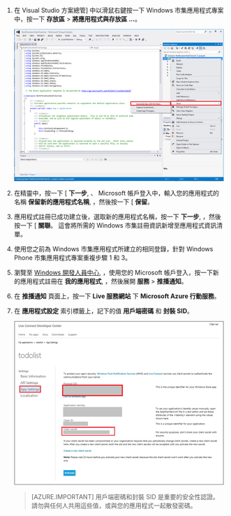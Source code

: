 
1. 在 Visual Studio 方案總管] 中以滑鼠右鍵按一下 Windows 市集應用程式專案中，按一下 **存放區** > **將應用程式與存放區 …**。 

    ![建立應用程式與 Windows 市集的關聯](./media/app-service-mobile-register-wns/notification-hub-associate-win8-app.png)
    
2. 在精靈中，按一下 [ **下一步**, 、 Microsoft 帳戶登入中，輸入您的應用程式的名稱 **保留新的應用程式名稱**, ，然後按一下 [ **保留**。

3. 應用程式註冊已成功建立後，選取新的應用程式名稱，按一下 **下一步**, ，然後按一下 [ **關聯**。 這會將所需的 Windows 市集註冊資訊新增至應用程式資訊清單。 

7. 使用您之前為 Windows 市集應用程式所建立的相同登錄，針對 Windows Phone 市集應用程式專案重複步驟 1 和 3。  

7. 瀏覽至 [Windows 開發人員中心](https://dev.windows.com/en-us/overview), ，使用您的 Microsoft 帳戶登入，按一下新的應用程式註冊在 **我的應用程式**, ，然後展開 **服務** > **推播通知**。 

8. 在 **推播通知** 頁面上，按一下 **Live 服務網站** 下 **Microsoft Azure 行動服務**。

9. 在 **應用程式設定** 索引標籤上，記下的值 **用戶端密碼** 和 **封裝 SID**。 

    ![開發人員中心的應用程式設定](./media/app-service-mobile-register-wns/mobile-services-win8-app-push-auth.png)

    > [AZURE.IMPORTANT] 用戶端密碼和封裝 SID 是重要的安全性認證。 請勿與任何人共用這些值，或與您的應用程式一起散發密碼。

